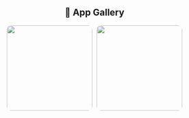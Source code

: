 <h2 align="center">📸 App Gallery</h2>
<div style="display: flex; justify-content: center; flex-wrap: wrap; gap: 10px;">
    <img src="https://iili.io/Kd2df5X.md.png" width="200" style="border-radius:10px;"/>
    <img src="https://iili.io/Kd29dfS.md.png" width="200" style="border-radius:10px;"/>
</div>

